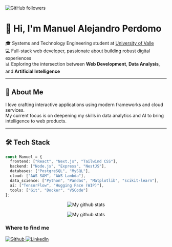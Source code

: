 <p align="left">
  <img alt="GitHub followers" src="https://img.shields.io/github/followers/lonperman?style=social">
</p>

# 👋 Hi, I'm Manuel Alejandro Perdomo

🎓 Systems and Technology Engineering student at [University of Valle](https://www.univalle.edu.co/)  
💻 Full-stack web developer, passionate about building robust digital experiences  
📊 Exploring the intersection between **Web Development**, **Data Analysis**, and **Artificial Intelligence**  

---

## 🚀 About Me

I love crafting interactive applications using modern frameworks and cloud services.  
My current focus is on deepening my skills in data analytics and AI to bring intelligence to web products.

---

## 🛠️ Tech Stack

```ts
const Manuel = {
  frontend: ["React", "Next.js", "Tailwind CSS"],
  backend: ["Node.js", "Express", "NestJS"],
  databases: ["PostgreSQL", "MySQL"],
  cloud: ["AWS SAM", "AWS Lambda"],
  data_science: ["Python", "Pandas", "Matplotlib", "scikit-learn"],
  ai: ["TensorFlow", "Hugging Face (WIP)"],
  tools: ["Git", "Docker", "VSCode"]
};
```

<p align="center">
  <img align="center" src="https://github-readme-stats.vercel.app/api?username=lonperman&theme=vue&show_icons=true" alt="My github stats" />
</p>

<p align="center">
  <img align="center" src="https://github-readme-stats.vercel.app/api/top-langs/?username=lonperman&layout=compact&theme=vue&langs_count=6" alt="My github stats"/>
</p>

<h3>Where to find me</h3>
<p>
  <a href="https://github.com/lonperman" target="_blank"><img alt="Github" src="https://img.shields.io/badge/GitHub-%2312100E.svg?&style=for-the-badge&logo=Github&logoColor=white" />
  <a href="https://www.linkedin.com/in/manuelperdomo-a0b60a175/" target="_blank"><img alt="LinkedIn" src="https://img.shields.io/badge/linkedin-%230077B5.svg?&style=for-the-badge&logo=linkedin&logoColor=white" />
</p>


 



<!--
**lonperman/lonperman** is a ✨ _special_ ✨ repository because its `README.md` (this file) appears on your GitHub profile.


